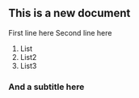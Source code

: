 ## This is a new document
First line here
Second line here

1. List
2. List2
3. List3

### And a subtitle here
